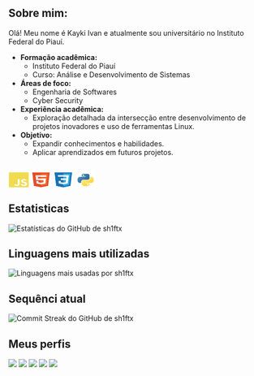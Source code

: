 ## Sobre mim:

<p>Olá! Meu nome é Kayki Ivan e atualmente sou universitário no Instituto Federal do Piauí.</p>

<ul>
  <li><strong>Formação acadêmica:</strong>
    <ul>
      <li>Instituto Federal do Piauí</li>
      <li>Curso: Análise e Desenvolvimento de Sistemas</li>
    </ul>
  </li>
  <li><strong>Áreas de foco:</strong>
    <ul>
      <li>Engenharia de Softwares</li>
      <li>Cyber Security</li>
    </ul>
  </li>
  <li><strong>Experiência acadêmica:</strong>
    <ul>
      <li>Exploração detalhada da intersecção entre desenvolvimento de projetos inovadores e uso de ferramentas Linux.</li>
    </ul>
  </li>
  <li><strong>Objetivo:</strong>
    <ul>
      <li>Expandir conhecimentos e habilidades.</li>
      <li>Aplicar aprendizados em futuros projetos.</li>
    </ul>
  </li>
</ul>


<div style="display: inline_block"><br>
  <img align="center" alt="Rafa-Js" height="30" width="40" src="https://raw.githubusercontent.com/devicons/devicon/master/icons/javascript/javascript-plain.svg">
  <img align="center" alt="Rafa-HTML" height="30" width="40" src="https://raw.githubusercontent.com/devicons/devicon/master/icons/html5/html5-original.svg">
  <img align="center" alt="Rafa-CSS" height="30" width="40" src="https://raw.githubusercontent.com/devicons/devicon/master/icons/css3/css3-original.svg">
  <img align="center" alt="Rafa-Python" height="30" width="40" src="https://raw.githubusercontent.com/devicons/devicon/master/icons/python/python-original.svg">
</div>

## Estatisticas

<img src="https://github-readme-stats.vercel.app/api?username=sh1ftx&show_icons=true&theme=radical&count_private=true" alt="Estatísticas do GitHub de sh1ftx" />

## Linguagens mais utilizadas
<img src="https://github-readme-stats.vercel.app/api/top-langs/?username=sh1ftx&layout=compact&theme=radical" alt="Linguagens mais usadas por sh1ftx" />

## Sequênci atual
<img src="https://github-readme-streak-stats.herokuapp.com/?user=sh1ftx&theme=radical" alt="Commit Streak do GitHub de sh1ftx" />

## Meus perfis
 
<div> 
  <a href="https://www.instagram.com/sous4bit?igsh=MXFiYnF4aWZzZ2IyNg==" target="_blank"><img src="https://img.shields.io/badge/-Instagram-%23E4405F?style=for-the-badge&logo=instagram&logoColor=white" target="_blank"></a>
 	<a href="https://www.twitch.tv/sh1ft7172" target="_blank"><img src="https://img.shields.io/badge/Twitch-9146FF?style=for-the-badge&logo=twitch&logoColor=white" target="_blank"></a>
  <a href="https://discord.gg/Geracao144k" target="_blank"><img src="https://img.shields.io/badge/Discord-7289DA?style=for-the-badge&logo=discord&logoColor=whit:e" target="_blank"></a> 
  <a href = "ivankayki72@gmail.com"><img src="https://img.shields.io/badge/-Gmail-%23333?style=for-the-badge&logo=gmail&logoColor=white" target="_blank"></a>
  <a href="https://www.linkedin.com/in/kayki-de-sousa-5a33292b3/" target="_blank"><img src="https://img.shields.io/badge/-LinkedIn-%230077B5?style=for-the-badge&logo=linkedin&logoColor=white" target="_blank"></a> 
</div>

